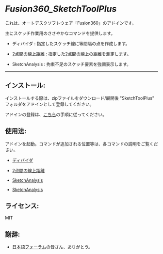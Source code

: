 # ***Fusion360_SketchToolPlus***
これは、オートデスクソフトウェア「Fusion360」のアドインです。

主にスケッチ作業用のささやかなコマンドを提供します。

+ ディバイダ : 指定したスケッチ線に等間隔の点を作成します。

+ 2点間の線上距離 : 指定した2点間の線上の距離を測定します。

+ SketchAnalysis : 拘束不足のスケッチ要素を強調表示します。

***
## インストール:

インストールする際は、zipファイルをダウンロード/展開後 "SketchToolPlus" フォルダをアドインとして登録してください。

アドインの登録は、[こちら](https://kantoku.hatenablog.com/entry/2021/02/15/161734)の手順に従ってください。

## 使用法:

アドインを起動。コマンドが追加される位置等は、各コマンドの説明をご覧ください。

+ [ディバイダ](./doc/Divider.md)

+ [2点間の線上距離](./doc/PointsDistanceOnCurve.md)

+ [SketchAnalysis](./doc/SketchAnalysis.md)

+ [SketchAnalysis](./doc/HighlightingConstraintEntities.md)

## ライセンス:
MIT

## 謝辞:
+ [日本語フォーラム](https://forums.autodesk.com/t5/fusion-360-ri-ben-yu/bd-p/707)の皆さん、ありがとう。